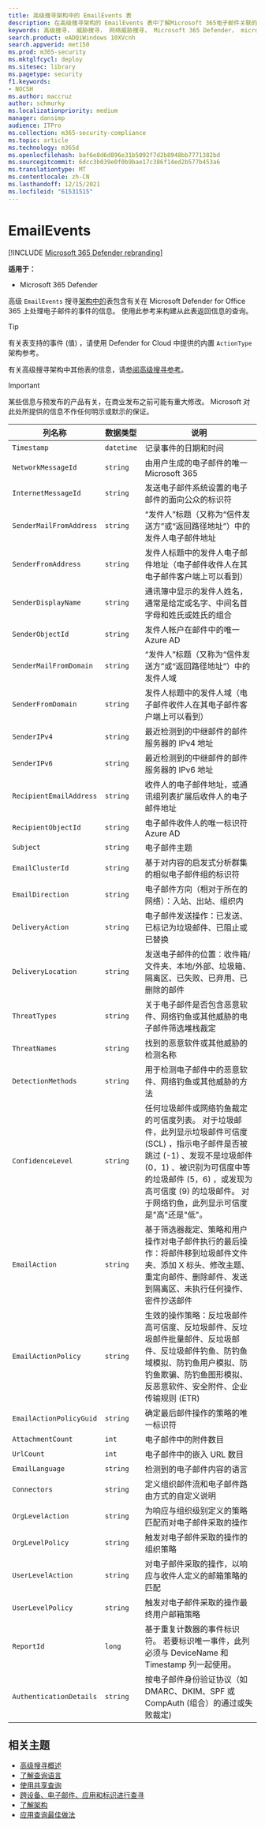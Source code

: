 ```yaml
---
title: 高级搜寻架构中的 EmailEvents 表
description: 在高级搜寻架构的 EmailEvents 表中了解Microsoft 365电子邮件关联的事件
keywords: 高级搜寻， 威胁搜寻， 网络威胁搜寻， Microsoft 365 Defender， microsoft 365， m365， 搜索， 查询， 遥测， 架构参考， kusto， 表格， 列， 数据类型， 说明， EmailEvents， 网络消息 ID， 发件人， 收件人， 附件 ID， 附件名称， 恶意软件裁定， 网络钓鱼裁定， 附件计数， 链接计数， url 计数
search.product: eADQiWindows 10XVcnh
search.appverid: met150
ms.prod: m365-security
ms.mktglfcycl: deploy
ms.sitesec: library
ms.pagetype: security
f1.keywords:
- NOCSH
ms.author: maccruz
author: schmurky
ms.localizationpriority: medium
manager: dansimp
audience: ITPro
ms.collection: m365-security-compliance
ms.topic: article
ms.technology: m365d
ms.openlocfilehash: baf6e8d6d896e31b5092f7d2b8948bb7771382bd
ms.sourcegitcommit: 6dcc3b039e0f0b9bae17c386f14ed2b577b453a6
ms.translationtype: MT
ms.contentlocale: zh-CN
ms.lasthandoff: 12/15/2021
ms.locfileid: "61531515"
---
```

# <a name="emailevents"></a>EmailEvents

[!INCLUDE [Microsoft 365 Defender rebranding](../includes/microsoft-defender.md)]

**适用于：**

- Microsoft 365 Defender

高级 `EmailEvents` 搜寻[架构中的](advanced-hunting-overview.md)表包含有关在 Microsoft Defender for Office 365 上处理电子邮件的事件的信息。 使用此参考来构建从此表返回信息的查询。

>[!TIP]
> 有关表支持的事件 (值) ，请使用 Defender for Cloud 中提供的内置 `ActionType` 架构参考。

有关高级搜寻架构中其他表的信息，请[参阅高级搜寻参考](advanced-hunting-schema-tables.md)。

> [!IMPORTANT]
> 某些信息与预发布的产品有关，在商业发布之前可能有重大修改。 Microsoft 对此处所提供的信息不作任何明示或默示的保证。

| 列名称 | 数据类型 | 说明 |
|-------------|-----------|-------------|
| `Timestamp` | `datetime` | 记录事件的日期和时间 |
| `NetworkMessageId` | `string` | 由用户生成的电子邮件的唯一Microsoft 365 |
| `InternetMessageId` | `string` | 发送电子邮件系统设置的电子邮件的面向公众的标识符 |
| `SenderMailFromAddress` | `string` | “发件人”标题（又称为“信件发送方”或“返回路径地址”）中的发件人电子邮件地址 |
| `SenderFromAddress` | `string` | 发件人标题中的发件人电子邮件地址（电子邮件收件人在其电子邮件客户端上可以看到） |
| `SenderDisplayName` | `string` | 通讯簿中显示的发件人姓名，通常是给定或名字、中间名首字母和姓氏或姓氏的组合 |
| `SenderObjectId` | `string` |发件人帐户在邮件中的唯一Azure AD |
| `SenderMailFromDomain` | `string` | “发件人”标题（又称为“信件发送方”或“返回路径地址”）中的发件人域 |
| `SenderFromDomain` | `string` | 发件人标题中的发件人域（电子邮件收件人在其电子邮件客户端上可以看到） |
| `SenderIPv4` | `string` | 最近检测到的中继邮件的邮件服务器的 IPv4 地址 |
| `SenderIPv6` | `string` | 最近检测到的中继邮件的邮件服务器的 IPv6 地址 |
| `RecipientEmailAddress` | `string` | 收件人的电子邮件地址，或通讯组列表扩展后收件人的电子邮件地址 |
| `RecipientObjectId` | `string` | 电子邮件收件人的唯一标识符Azure AD |
| `Subject` | `string` | 电子邮件主题 |
| `EmailClusterId` | `string` | 基于对内容的启发式分析群集的相似电子邮件组的标识符 |
| `EmailDirection` | `string` | 电子邮件方向（相对于所在的网络）：入站、出站、组织内 |
| `DeliveryAction` | `string` | 电子邮件发送操作：已发送、已标记为垃圾邮件、已阻止或已替换 |
| `DeliveryLocation` | `string` | 发送电子邮件的位置：收件箱/文件夹、本地/外部、垃圾箱、隔离区、已失败、已弃用、已删除的邮件 |
| `ThreatTypes` | `string` | 关于电子邮件是否包含恶意软件、网络钓鱼或其他威胁的电子邮件筛选堆栈裁定 |
| `ThreatNames` | `string` |找到的恶意软件或其他威胁的检测名称 |
| `DetectionMethods` | `string` | 用于检测电子邮件中的恶意软件、网络钓鱼或其他威胁的方法 |
| `ConfidenceLevel` | `string` | 任何垃圾邮件或网络钓鱼裁定的可信度列表。 对于垃圾邮件，此列显示垃圾邮件可信度 (SCL) ，指示电子邮件是否被跳过 (-1) 、发现不是垃圾邮件 (0，1) 、被识别为可信度中等的垃圾邮件 (5，6) ，或发现为高可信度 (9) 的垃圾邮件。 对于网络钓鱼，此列显示可信度是"高"还是"低"。 |
| `EmailAction` | `string` | 基于筛选器裁定、策略和用户操作对电子邮件执行的最后操作：将邮件移到垃圾邮件文件夹、添加 X 标头、修改主题、重定向邮件、删除邮件、发送到隔离区、未执行任何操作、密件抄送邮件 |
| `EmailActionPolicy` | `string` | 生效的操作策略：反垃圾邮件高可信度、反垃圾邮件、反垃圾邮件批量邮件、反垃圾邮件、反垃圾邮件钓鱼、防钓鱼域模拟、防钓鱼用户模拟、防钓鱼欺骗、防钓鱼图形模拟、反恶意软件、安全附件、企业传输规则 (ETR) |
| `EmailActionPolicyGuid` | `string` | 确定最后邮件操作的策略的唯一标识符 |
| `AttachmentCount` | `int` | 电子邮件中的附件数目 |
| `UrlCount` | `int` | 电子邮件中的嵌入 URL 数目 |
| `EmailLanguage` | `string` | 检测到的电子邮件内容的语言 |
| `Connectors` | `string` | 定义组织邮件流和电子邮件路由方式的自定义说明 |
| `OrgLevelAction` | `string` | 为响应与组织级别定义的策略匹配而对电子邮件采取的操作 |
| `OrgLevelPolicy` | `string` | 触发对电子邮件采取的操作的组织策略 |
| `UserLevelAction` | `string` | 对电子邮件采取的操作，以响应与收件人定义的邮箱策略的匹配 |
| `UserLevelPolicy` | `string` | 触发对电子邮件采取的操作最终用户邮箱策略 |
| `ReportId` | `long` | 基于重复计数器的事件标识符。 若要标识唯一事件，此列必须与 DeviceName 和 Timestamp 列一起使用。 |
| `AuthenticationDetails` | `string` | 按电子邮件身份验证协议（如 DMARC、DKIM、SPF 或 CompAuth (组合）的通过或失败裁定)  |

## <a name="related-topics"></a>相关主题

- [高级搜寻概述](advanced-hunting-overview.md)
- [了解查询语言](advanced-hunting-query-language.md)
- [使用共享查询](advanced-hunting-shared-queries.md)
- [跨设备、电子邮件、应用和标识进行查寻](advanced-hunting-query-emails-devices.md)
- [了解架构](advanced-hunting-schema-tables.md)
- [应用查询最佳做法](advanced-hunting-best-practices.md)
